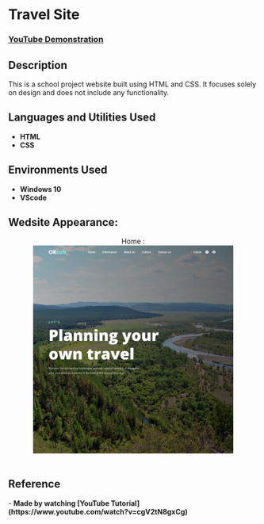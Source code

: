 <h1>Travel Site</h1>

 ### [YouTube Demonstration](https://youtu.be/7eJexJVCqJo)

<h2>Description</h2>
This is a school project website built using HTML and CSS. It focuses solely on design and does not include any functionality.
<br />


<h2>Languages and Utilities Used</h2>

- <b>HTML</b>
- <b>CSS</b>

<h2>Environments Used </h2>

- <b>Windows 10</b>
- <b>VScode</b>

<h2>Wedsite Appearance:</h2>

<p align="center">
Home : <br/>
<img src="/home.png" height="80%" width="80%" alt="Disk Sanitization Steps"/>
<br />
<br />

 <h2>Reference</h2>
 - <b> Made by watching [YouTube Tutorial](https://www.youtube.com/watch?v=cgV2tN8gxCg)<br/>

  
<!--
 ```diff
- text in red
+ text in green
! text in orange
# text in gray
@@ text in purple (and bold)@@
```
--!>
